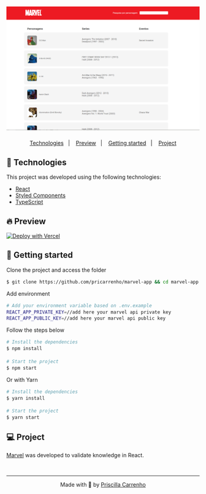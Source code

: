 <h1 align="center">
    <img alt="Marvel-App" title="Marvel-App" src=".github/assets/marvelApp.png" />
</h1>

<p align="center">
  <a href="#-technologies">Technologies</a>&nbsp;&nbsp;&nbsp;|&nbsp;&nbsp;&nbsp;
  <a href="#-preview">Preview</a>&nbsp;&nbsp;&nbsp;|&nbsp;&nbsp;&nbsp;
  <a href="#-Getting-started">Getting started</a>&nbsp;&nbsp;&nbsp;|&nbsp;&nbsp;&nbsp;
  <a href="#-project">Project</a>
</p>

## 🧪 Technologies

This project was developed using the following technologies:

- [React](https://reactjs.org/)
- [Styled Components](https://styled-components.com/)
- [TypeScript](https://www.typescriptlang.org/)

## 🔥 Preview

[![Deploy with Vercel](https://vercel.com/button)](https://www.marvel.pricarrenho.com.br)

## 🚀 Getting started

Clone the project and access the folder

```bash
$ git clone https://github.com/pricarrenho/marvel-app && cd marvel-app
```

Add environment

```bash
# Add your environment variable based on .env.example
REACT_APP_PRIVATE_KEY=//add here your marvel api private key
REACT_APP_PUBLIC_KEY=//add here your marvel api public key

```

Follow the steps below

```bash
# Install the dependencies
$ npm install

# Start the project
$ npm start

```

Or with Yarn

```bash
# Install the dependencies
$ yarn install

# Start the project
$ yarn start

```

## 💻 Project

[Marvel](https://www.marvel.pricarrenho.com.br) was developed to validate knowledge in React.

<br/>

---

<p align="center">
Made with 💜 by <a href="https://www.pricarrenho.com.br">Priscilla Carrenho</a> 
</p>
